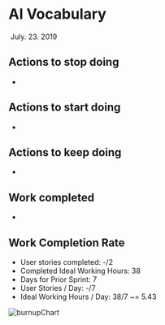# AI Vocabulary

​																										July. 23. 2019

## Actions to stop doing 

-

## Actions to start doing

-


## Actions to keep doing

- 

## Work completed 


- 


## Work Completion Rate
- User stories completed: -/2
- Completed Ideal Working Hours: 38
- Days for Prior Sprint: 7
- User Stories / Day: -/7
- Ideal Working Hours / Day: 38/7 ~= 5.43

![burnupChart](./finalBurnUpChart.jpeg)
